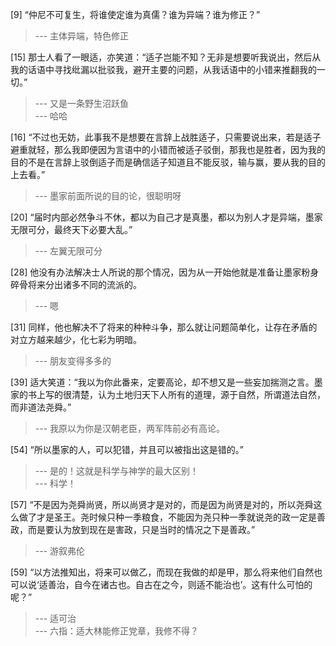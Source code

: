 
[9] “仲尼不可复生，将谁使定谁为真儒？谁为异端？谁为修正？”
>--- 主体异端，特色修正<br>

[15] 那士人看了一眼适，亦笑道：“适子岂能不知？无非是想要听我说出，然后从我的话语中寻找纰漏以批驳我，避开主要的问题，从我话语中的小错来推翻我的一切。”
>--- 又是一条野生沼跃鱼<br>
>--- 哈哈<br>

[16] “不过也无妨，此事我不是想要在言辞上战胜适子，只需要说出来，若是适子避重就轻，那么我即便因为言语中的小错而被适子驳倒，那我也是胜者，因为我的目的不是在言辞上驳倒适子而是确信适子知道且不能反驳，输与赢，要从我的目的上去看。”
>--- 墨家前面所说的目的论，很聪明呀<br>

[20] “届时内部必然争斗不休，都以为自己才是真墨，都以为别人才是异端，墨家无限可分，最终天下必要大乱。”
>--- 左翼无限可分<br>

[28] 他没有办法解决士人所说的那个情况，因为从一开始他就是准备让墨家粉身碎骨将来分出诸多不同的流派的。
>--- 嗯<br>

[31] 同样，他也解决不了将来的种种斗争，那么就让问题简单化，让存在矛盾的对立方越来越少，化七彩为明暗。
>--- 朋友变得多多的<br>

[39] 适大笑道：“我以为你此番来，定要高论，却不想又是一些妄加揣测之言。墨家的书上写的很清楚，认为土地归天下人所有的道理，源于自然，所谓道法自然，而非道法尧舜。”
>--- 我原以为你是汉朝老臣，两军阵前必有高论。<br>

[54] “所以墨家的人，可以犯错，并且可以被指出这是错的。”
>--- 是的！这就是科学与神学的最大区别！<br>
>--- 科学！<br>

[57] “不是因为尧舜尚贤，所以尚贤才是对的，而是因为尚贤是对的，所以尧舜这么做了才是圣王。尧时候只种一季粮食，不能因为尧只种一季就说尧的政一定是善政，而是要认为放到现在是害政，只是当时的情况之下是善政。”
>--- 游叙弗伦<br>

[59] “以方法推知出，将来可以做乙，而现在我做的却是甲，那么将来他们自然也可以说‘适善治，自今在诸古也。自古在之今，则适不能治也’。这有什么可怕的呢？”
>--- 适可治<br>
>--- 六指：适大林能修正党章，我修不得？<br>
